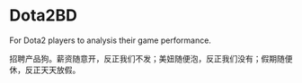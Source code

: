# Dota2BD
For Dota2 players to analysis their game performance.

招聘产品狗。薪资随意开，反正我们不发；美妞随便泡，反正我们没有；假期随便休，反正天天放假。
